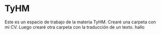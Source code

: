 # TyHM
Este es un espacio de trabajo de la materia TyHM.
Crearé una carpeta con mi CV. 
Luego crearé otra carpeta con la traducción de un texto. 
hallo 
